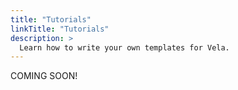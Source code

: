 ```yaml
---
title: "Tutorials"
linkTitle: "Tutorials"
description: >
  Learn how to write your own templates for Vela.
---
```


COMING SOON!
